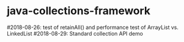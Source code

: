 # java-collections-framework

#2018-08-26:
test of retainAll() and performance test of ArrayList vs. LinkedList
#2018-08-29:
Standard collection API demo